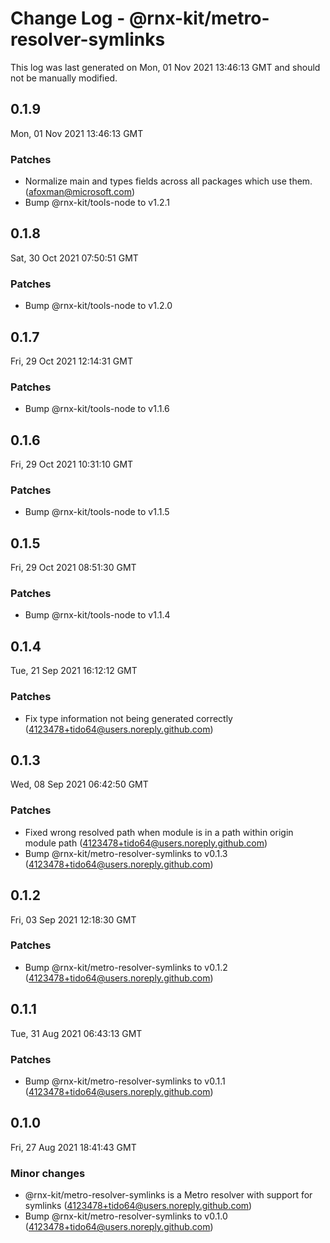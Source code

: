# Change Log - @rnx-kit/metro-resolver-symlinks

This log was last generated on Mon, 01 Nov 2021 13:46:13 GMT and should not be manually modified.

<!-- Start content -->

## 0.1.9

Mon, 01 Nov 2021 13:46:13 GMT

### Patches

- Normalize main and types fields across all packages which use them. (afoxman@microsoft.com)
- Bump @rnx-kit/tools-node to v1.2.1

## 0.1.8

Sat, 30 Oct 2021 07:50:51 GMT

### Patches

- Bump @rnx-kit/tools-node to v1.2.0

## 0.1.7

Fri, 29 Oct 2021 12:14:31 GMT

### Patches

- Bump @rnx-kit/tools-node to v1.1.6

## 0.1.6

Fri, 29 Oct 2021 10:31:10 GMT

### Patches

- Bump @rnx-kit/tools-node to v1.1.5

## 0.1.5

Fri, 29 Oct 2021 08:51:30 GMT

### Patches

- Bump @rnx-kit/tools-node to v1.1.4

## 0.1.4

Tue, 21 Sep 2021 16:12:12 GMT

### Patches

- Fix type information not being generated correctly (4123478+tido64@users.noreply.github.com)

## 0.1.3

Wed, 08 Sep 2021 06:42:50 GMT

### Patches

- Fixed wrong resolved path when module is in a path within origin module path (4123478+tido64@users.noreply.github.com)
- Bump @rnx-kit/metro-resolver-symlinks to v0.1.3 (4123478+tido64@users.noreply.github.com)

## 0.1.2

Fri, 03 Sep 2021 12:18:30 GMT

### Patches

- Bump @rnx-kit/metro-resolver-symlinks to v0.1.2 (4123478+tido64@users.noreply.github.com)

## 0.1.1

Tue, 31 Aug 2021 06:43:13 GMT

### Patches

- Bump @rnx-kit/metro-resolver-symlinks to v0.1.1 (4123478+tido64@users.noreply.github.com)

## 0.1.0

Fri, 27 Aug 2021 18:41:43 GMT

### Minor changes

- @rnx-kit/metro-resolver-symlinks is a Metro resolver with support for symlinks (4123478+tido64@users.noreply.github.com)
- Bump @rnx-kit/metro-resolver-symlinks to v0.1.0 (4123478+tido64@users.noreply.github.com)
